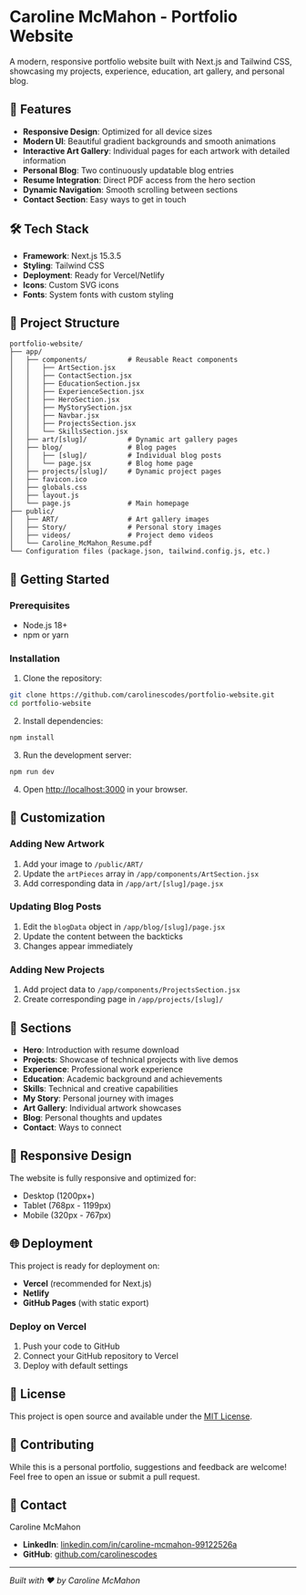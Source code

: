 # Caroline McMahon - Portfolio Website

A modern, responsive portfolio website built with Next.js and Tailwind CSS, showcasing my projects, experience, education, art gallery, and personal blog.

## 🌟 Features

- **Responsive Design**: Optimized for all device sizes
- **Modern UI**: Beautiful gradient backgrounds and smooth animations
- **Interactive Art Gallery**: Individual pages for each artwork with detailed information
- **Personal Blog**: Two continuously updatable blog entries
- **Resume Integration**: Direct PDF access from the hero section
- **Dynamic Navigation**: Smooth scrolling between sections
- **Contact Section**: Easy ways to get in touch

## 🛠️ Tech Stack

- **Framework**: Next.js 15.3.5
- **Styling**: Tailwind CSS
- **Deployment**: Ready for Vercel/Netlify
- **Icons**: Custom SVG icons
- **Fonts**: System fonts with custom styling

## 📁 Project Structure

```
portfolio-website/
├── app/
│   ├── components/          # Reusable React components
│   │   ├── ArtSection.jsx
│   │   ├── ContactSection.jsx
│   │   ├── EducationSection.jsx
│   │   ├── ExperienceSection.jsx
│   │   ├── HeroSection.jsx
│   │   ├── MyStorySection.jsx
│   │   ├── Navbar.jsx
│   │   ├── ProjectsSection.jsx
│   │   └── SkillsSection.jsx
│   ├── art/[slug]/          # Dynamic art gallery pages
│   ├── blog/                # Blog pages
│   │   ├── [slug]/          # Individual blog posts
│   │   └── page.jsx         # Blog home page
│   ├── projects/[slug]/     # Dynamic project pages
│   ├── favicon.ico
│   ├── globals.css
│   ├── layout.js
│   └── page.js              # Main homepage
├── public/
│   ├── ART/                 # Art gallery images
│   ├── Story/               # Personal story images
│   ├── videos/              # Project demo videos
│   └── Caroline_McMahon_Resume.pdf
└── Configuration files (package.json, tailwind.config.js, etc.)
```

## 🚀 Getting Started

### Prerequisites

- Node.js 18+ 
- npm or yarn

### Installation

1. Clone the repository:
```bash
git clone https://github.com/carolinescodes/portfolio-website.git
cd portfolio-website
```

2. Install dependencies:
```bash
npm install
```

3. Run the development server:

```bash
npm run dev
```

4. Open [http://localhost:3000](http://localhost:3000) in your browser.

## 📝 Customization

### Adding New Artwork
1. Add your image to `/public/ART/`
2. Update the `artPieces` array in `/app/components/ArtSection.jsx`
3. Add corresponding data in `/app/art/[slug]/page.jsx`

### Updating Blog Posts
1. Edit the `blogData` object in `/app/blog/[slug]/page.jsx`
2. Update the content between the backticks
3. Changes appear immediately

### Adding New Projects
1. Add project data to `/app/components/ProjectsSection.jsx`
2. Create corresponding page in `/app/projects/[slug]/`

## 🎨 Sections

- **Hero**: Introduction with resume download
- **Projects**: Showcase of technical projects with live demos
- **Experience**: Professional work experience
- **Education**: Academic background and achievements
- **Skills**: Technical and creative capabilities
- **My Story**: Personal journey with images
- **Art Gallery**: Individual artwork showcases
- **Blog**: Personal thoughts and updates
- **Contact**: Ways to connect

## 📱 Responsive Design

The website is fully responsive and optimized for:
- Desktop (1200px+)
- Tablet (768px - 1199px)
- Mobile (320px - 767px)

## 🌐 Deployment

This project is ready for deployment on:
- **Vercel** (recommended for Next.js)
- **Netlify**
- **GitHub Pages** (with static export)

### Deploy on Vercel

1. Push your code to GitHub
2. Connect your GitHub repository to Vercel
3. Deploy with default settings

## 📄 License

This project is open source and available under the [MIT License](LICENSE).

## 🤝 Contributing

While this is a personal portfolio, suggestions and feedback are welcome! Feel free to open an issue or submit a pull request.

## 📧 Contact

Caroline McMahon
- **LinkedIn**: [linkedin.com/in/caroline-mcmahon-99122526a](https://www.linkedin.com/in/caroline-mcmahon-99122526a/)
- **GitHub**: [github.com/carolinescodes](https://github.com/carolinescodes)

---

*Built with ❤️ by Caroline McMahon*
